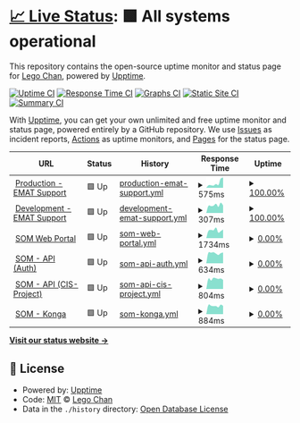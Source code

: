 # [📈 Live Status](https://demo.upptime.js.org): <!--live status--> **🟩 All systems operational**

This repository contains the open-source uptime monitor and status page for [Lego Chan](https://demo.upptime.js.org), powered by [Upptime](https://github.com/upptime/upptime).

[![Uptime CI](https://github.com/legochancw/upptime_som/workflows/Uptime%20CI/badge.svg)](https://github.com/legochancw/upptime_som/actions?query=workflow%3A%22Uptime+CI%22)
[![Response Time CI](https://github.com/legochancw/upptime_som/workflows/Response%20Time%20CI/badge.svg)](https://github.com/legochancw/upptime_som/actions?query=workflow%3A%22Response+Time+CI%22)
[![Graphs CI](https://github.com/legochancw/upptime_som/workflows/Graphs%20CI/badge.svg)](https://github.com/legochancw/upptime_som/actions?query=workflow%3A%22Graphs+CI%22)
[![Static Site CI](https://github.com/legochancw/upptime_som/workflows/Static%20Site%20CI/badge.svg)](https://github.com/legochancw/upptime_som/actions?query=workflow%3A%22Static+Site+CI%22)
[![Summary CI](https://github.com/legochancw/upptime_som/workflows/Summary%20CI/badge.svg)](https://github.com/legochancw/upptime_som/actions?query=workflow%3A%22Summary+CI%22)

With [Upptime](https://upptime.js.org), you can get your own unlimited and free uptime monitor and status page, powered entirely by a GitHub repository. We use [Issues](https://github.com/legochancw/upptime_som/issues) as incident reports, [Actions](https://github.com/legochancw/upptime_som/actions) as uptime monitors, and [Pages](https://demo.upptime.js.org) for the status page.

<!--start: status pages-->
<!-- This summary is generated by Upptime (https://github.com/upptime/upptime) -->
<!-- Do not edit this manually, your changes will be overwritten -->
<!-- prettier-ignore -->
| URL | Status | History | Response Time | Uptime |
| --- | ------ | ------- | ------------- | ------ |
| <img alt="" src="https://icons.duckduckgo.com/ip3/support.mattex.com.hk.ico" height="13"> [Production - EMAT Support](https://support.mattex.com.hk) | 🟩 Up | [production-emat-support.yml](https://github.com/legochancw/upptime_som/commits/HEAD/history/production-emat-support.yml) | <details><summary><img alt="Response time graph" src="./graphs/production-emat-support/response-time-week.png" height="20"> 575ms</summary><br><a href="https://upptime.fours.app/history/production-emat-support"><img alt="Response time 476" src="https://img.shields.io/endpoint?url=https%3A%2F%2Fraw.githubusercontent.com%2Flegochancw%2Fupptime_som%2FHEAD%2Fapi%2Fproduction-emat-support%2Fresponse-time.json"></a><br><a href="https://upptime.fours.app/history/production-emat-support"><img alt="24-hour response time 1272" src="https://img.shields.io/endpoint?url=https%3A%2F%2Fraw.githubusercontent.com%2Flegochancw%2Fupptime_som%2FHEAD%2Fapi%2Fproduction-emat-support%2Fresponse-time-day.json"></a><br><a href="https://upptime.fours.app/history/production-emat-support"><img alt="7-day response time 575" src="https://img.shields.io/endpoint?url=https%3A%2F%2Fraw.githubusercontent.com%2Flegochancw%2Fupptime_som%2FHEAD%2Fapi%2Fproduction-emat-support%2Fresponse-time-week.json"></a><br><a href="https://upptime.fours.app/history/production-emat-support"><img alt="30-day response time 494" src="https://img.shields.io/endpoint?url=https%3A%2F%2Fraw.githubusercontent.com%2Flegochancw%2Fupptime_som%2FHEAD%2Fapi%2Fproduction-emat-support%2Fresponse-time-month.json"></a><br><a href="https://upptime.fours.app/history/production-emat-support"><img alt="1-year response time 473" src="https://img.shields.io/endpoint?url=https%3A%2F%2Fraw.githubusercontent.com%2Flegochancw%2Fupptime_som%2FHEAD%2Fapi%2Fproduction-emat-support%2Fresponse-time-year.json"></a></details> | <details><summary><a href="https://upptime.fours.app/history/production-emat-support">100.00%</a></summary><a href="https://upptime.fours.app/history/production-emat-support"><img alt="All-time uptime 100.00%" src="https://img.shields.io/endpoint?url=https%3A%2F%2Fraw.githubusercontent.com%2Flegochancw%2Fupptime_som%2FHEAD%2Fapi%2Fproduction-emat-support%2Fuptime.json"></a><br><a href="https://upptime.fours.app/history/production-emat-support"><img alt="24-hour uptime 100.00%" src="https://img.shields.io/endpoint?url=https%3A%2F%2Fraw.githubusercontent.com%2Flegochancw%2Fupptime_som%2FHEAD%2Fapi%2Fproduction-emat-support%2Fuptime-day.json"></a><br><a href="https://upptime.fours.app/history/production-emat-support"><img alt="7-day uptime 100.00%" src="https://img.shields.io/endpoint?url=https%3A%2F%2Fraw.githubusercontent.com%2Flegochancw%2Fupptime_som%2FHEAD%2Fapi%2Fproduction-emat-support%2Fuptime-week.json"></a><br><a href="https://upptime.fours.app/history/production-emat-support"><img alt="30-day uptime 100.00%" src="https://img.shields.io/endpoint?url=https%3A%2F%2Fraw.githubusercontent.com%2Flegochancw%2Fupptime_som%2FHEAD%2Fapi%2Fproduction-emat-support%2Fuptime-month.json"></a><br><a href="https://upptime.fours.app/history/production-emat-support"><img alt="1-year uptime 100.00%" src="https://img.shields.io/endpoint?url=https%3A%2F%2Fraw.githubusercontent.com%2Flegochancw%2Fupptime_som%2FHEAD%2Fapi%2Fproduction-emat-support%2Fuptime-year.json"></a></details>
| <img alt="" src="https://icons.duckduckgo.com/ip3/dev-support.mattex.com.hk.ico" height="13"> [Development - EMAT Support](https://dev-support.mattex.com.hk) | 🟩 Up | [development-emat-support.yml](https://github.com/legochancw/upptime_som/commits/HEAD/history/development-emat-support.yml) | <details><summary><img alt="Response time graph" src="./graphs/development-emat-support/response-time-week.png" height="20"> 307ms</summary><br><a href="https://upptime.fours.app/history/development-emat-support"><img alt="Response time 453" src="https://img.shields.io/endpoint?url=https%3A%2F%2Fraw.githubusercontent.com%2Flegochancw%2Fupptime_som%2FHEAD%2Fapi%2Fdevelopment-emat-support%2Fresponse-time.json"></a><br><a href="https://upptime.fours.app/history/development-emat-support"><img alt="24-hour response time 299" src="https://img.shields.io/endpoint?url=https%3A%2F%2Fraw.githubusercontent.com%2Flegochancw%2Fupptime_som%2FHEAD%2Fapi%2Fdevelopment-emat-support%2Fresponse-time-day.json"></a><br><a href="https://upptime.fours.app/history/development-emat-support"><img alt="7-day response time 307" src="https://img.shields.io/endpoint?url=https%3A%2F%2Fraw.githubusercontent.com%2Flegochancw%2Fupptime_som%2FHEAD%2Fapi%2Fdevelopment-emat-support%2Fresponse-time-week.json"></a><br><a href="https://upptime.fours.app/history/development-emat-support"><img alt="30-day response time 383" src="https://img.shields.io/endpoint?url=https%3A%2F%2Fraw.githubusercontent.com%2Flegochancw%2Fupptime_som%2FHEAD%2Fapi%2Fdevelopment-emat-support%2Fresponse-time-month.json"></a><br><a href="https://upptime.fours.app/history/development-emat-support"><img alt="1-year response time 451" src="https://img.shields.io/endpoint?url=https%3A%2F%2Fraw.githubusercontent.com%2Flegochancw%2Fupptime_som%2FHEAD%2Fapi%2Fdevelopment-emat-support%2Fresponse-time-year.json"></a></details> | <details><summary><a href="https://upptime.fours.app/history/development-emat-support">100.00%</a></summary><a href="https://upptime.fours.app/history/development-emat-support"><img alt="All-time uptime 100.00%" src="https://img.shields.io/endpoint?url=https%3A%2F%2Fraw.githubusercontent.com%2Flegochancw%2Fupptime_som%2FHEAD%2Fapi%2Fdevelopment-emat-support%2Fuptime.json"></a><br><a href="https://upptime.fours.app/history/development-emat-support"><img alt="24-hour uptime 100.00%" src="https://img.shields.io/endpoint?url=https%3A%2F%2Fraw.githubusercontent.com%2Flegochancw%2Fupptime_som%2FHEAD%2Fapi%2Fdevelopment-emat-support%2Fuptime-day.json"></a><br><a href="https://upptime.fours.app/history/development-emat-support"><img alt="7-day uptime 100.00%" src="https://img.shields.io/endpoint?url=https%3A%2F%2Fraw.githubusercontent.com%2Flegochancw%2Fupptime_som%2FHEAD%2Fapi%2Fdevelopment-emat-support%2Fuptime-week.json"></a><br><a href="https://upptime.fours.app/history/development-emat-support"><img alt="30-day uptime 100.00%" src="https://img.shields.io/endpoint?url=https%3A%2F%2Fraw.githubusercontent.com%2Flegochancw%2Fupptime_som%2FHEAD%2Fapi%2Fdevelopment-emat-support%2Fuptime-month.json"></a><br><a href="https://upptime.fours.app/history/development-emat-support"><img alt="1-year uptime 100.00%" src="https://img.shields.io/endpoint?url=https%3A%2F%2Fraw.githubusercontent.com%2Flegochancw%2Fupptime_som%2FHEAD%2Fapi%2Fdevelopment-emat-support%2Fuptime-year.json"></a></details>
| <img alt="" src="https://icons.duckduckgo.com/ip3/som.mattex.com.hk.ico" height="13"> [SOM Web Portal](https://som.mattex.com.hk) | 🟩 Up | [som-web-portal.yml](https://github.com/legochancw/upptime_som/commits/HEAD/history/som-web-portal.yml) | <details><summary><img alt="Response time graph" src="./graphs/som-web-portal/response-time-week.png" height="20"> 1734ms</summary><br><a href="https://upptime.fours.app/history/som-web-portal"><img alt="Response time 1696" src="https://img.shields.io/endpoint?url=https%3A%2F%2Fraw.githubusercontent.com%2Flegochancw%2Fupptime_som%2FHEAD%2Fapi%2Fsom-web-portal%2Fresponse-time.json"></a><br><a href="https://upptime.fours.app/history/som-web-portal"><img alt="24-hour response time 1903" src="https://img.shields.io/endpoint?url=https%3A%2F%2Fraw.githubusercontent.com%2Flegochancw%2Fupptime_som%2FHEAD%2Fapi%2Fsom-web-portal%2Fresponse-time-day.json"></a><br><a href="https://upptime.fours.app/history/som-web-portal"><img alt="7-day response time 1734" src="https://img.shields.io/endpoint?url=https%3A%2F%2Fraw.githubusercontent.com%2Flegochancw%2Fupptime_som%2FHEAD%2Fapi%2Fsom-web-portal%2Fresponse-time-week.json"></a><br><a href="https://upptime.fours.app/history/som-web-portal"><img alt="30-day response time 1693" src="https://img.shields.io/endpoint?url=https%3A%2F%2Fraw.githubusercontent.com%2Flegochancw%2Fupptime_som%2FHEAD%2Fapi%2Fsom-web-portal%2Fresponse-time-month.json"></a><br><a href="https://upptime.fours.app/history/som-web-portal"><img alt="1-year response time 1683" src="https://img.shields.io/endpoint?url=https%3A%2F%2Fraw.githubusercontent.com%2Flegochancw%2Fupptime_som%2FHEAD%2Fapi%2Fsom-web-portal%2Fresponse-time-year.json"></a></details> | <details><summary><a href="https://upptime.fours.app/history/som-web-portal">0.00%</a></summary><a href="https://upptime.fours.app/history/som-web-portal"><img alt="All-time uptime 6.36%" src="https://img.shields.io/endpoint?url=https%3A%2F%2Fraw.githubusercontent.com%2Flegochancw%2Fupptime_som%2FHEAD%2Fapi%2Fsom-web-portal%2Fuptime.json"></a><br><a href="https://upptime.fours.app/history/som-web-portal"><img alt="24-hour uptime 0.00%" src="https://img.shields.io/endpoint?url=https%3A%2F%2Fraw.githubusercontent.com%2Flegochancw%2Fupptime_som%2FHEAD%2Fapi%2Fsom-web-portal%2Fuptime-day.json"></a><br><a href="https://upptime.fours.app/history/som-web-portal"><img alt="7-day uptime 0.00%" src="https://img.shields.io/endpoint?url=https%3A%2F%2Fraw.githubusercontent.com%2Flegochancw%2Fupptime_som%2FHEAD%2Fapi%2Fsom-web-portal%2Fuptime-week.json"></a><br><a href="https://upptime.fours.app/history/som-web-portal"><img alt="30-day uptime 1.38%" src="https://img.shields.io/endpoint?url=https%3A%2F%2Fraw.githubusercontent.com%2Flegochancw%2Fupptime_som%2FHEAD%2Fapi%2Fsom-web-portal%2Fuptime-month.json"></a><br><a href="https://upptime.fours.app/history/som-web-portal"><img alt="1-year uptime 0.00%" src="https://img.shields.io/endpoint?url=https%3A%2F%2Fraw.githubusercontent.com%2Flegochancw%2Fupptime_som%2FHEAD%2Fapi%2Fsom-web-portal%2Fuptime-year.json"></a></details>
| <img alt="" src="https://icons.duckduckgo.com/ip3/api.fours.app.ico" height="13"> [SOM - API (Auth)](https://api.fours.app/auth) | 🟩 Up | [som-api-auth.yml](https://github.com/legochancw/upptime_som/commits/HEAD/history/som-api-auth.yml) | <details><summary><img alt="Response time graph" src="./graphs/som-api-auth/response-time-week.png" height="20"> 634ms</summary><br><a href="https://upptime.fours.app/history/som-api-auth"><img alt="Response time 611" src="https://img.shields.io/endpoint?url=https%3A%2F%2Fraw.githubusercontent.com%2Flegochancw%2Fupptime_som%2FHEAD%2Fapi%2Fsom-api-auth%2Fresponse-time.json"></a><br><a href="https://upptime.fours.app/history/som-api-auth"><img alt="24-hour response time 671" src="https://img.shields.io/endpoint?url=https%3A%2F%2Fraw.githubusercontent.com%2Flegochancw%2Fupptime_som%2FHEAD%2Fapi%2Fsom-api-auth%2Fresponse-time-day.json"></a><br><a href="https://upptime.fours.app/history/som-api-auth"><img alt="7-day response time 634" src="https://img.shields.io/endpoint?url=https%3A%2F%2Fraw.githubusercontent.com%2Flegochancw%2Fupptime_som%2FHEAD%2Fapi%2Fsom-api-auth%2Fresponse-time-week.json"></a><br><a href="https://upptime.fours.app/history/som-api-auth"><img alt="30-day response time 606" src="https://img.shields.io/endpoint?url=https%3A%2F%2Fraw.githubusercontent.com%2Flegochancw%2Fupptime_som%2FHEAD%2Fapi%2Fsom-api-auth%2Fresponse-time-month.json"></a><br><a href="https://upptime.fours.app/history/som-api-auth"><img alt="1-year response time 607" src="https://img.shields.io/endpoint?url=https%3A%2F%2Fraw.githubusercontent.com%2Flegochancw%2Fupptime_som%2FHEAD%2Fapi%2Fsom-api-auth%2Fresponse-time-year.json"></a></details> | <details><summary><a href="https://upptime.fours.app/history/som-api-auth">0.00%</a></summary><a href="https://upptime.fours.app/history/som-api-auth"><img alt="All-time uptime 23.47%" src="https://img.shields.io/endpoint?url=https%3A%2F%2Fraw.githubusercontent.com%2Flegochancw%2Fupptime_som%2FHEAD%2Fapi%2Fsom-api-auth%2Fuptime.json"></a><br><a href="https://upptime.fours.app/history/som-api-auth"><img alt="24-hour uptime 0.00%" src="https://img.shields.io/endpoint?url=https%3A%2F%2Fraw.githubusercontent.com%2Flegochancw%2Fupptime_som%2FHEAD%2Fapi%2Fsom-api-auth%2Fuptime-day.json"></a><br><a href="https://upptime.fours.app/history/som-api-auth"><img alt="7-day uptime 0.00%" src="https://img.shields.io/endpoint?url=https%3A%2F%2Fraw.githubusercontent.com%2Flegochancw%2Fupptime_som%2FHEAD%2Fapi%2Fsom-api-auth%2Fuptime-week.json"></a><br><a href="https://upptime.fours.app/history/som-api-auth"><img alt="30-day uptime 1.38%" src="https://img.shields.io/endpoint?url=https%3A%2F%2Fraw.githubusercontent.com%2Flegochancw%2Fupptime_som%2FHEAD%2Fapi%2Fsom-api-auth%2Fuptime-month.json"></a><br><a href="https://upptime.fours.app/history/som-api-auth"><img alt="1-year uptime 10.89%" src="https://img.shields.io/endpoint?url=https%3A%2F%2Fraw.githubusercontent.com%2Flegochancw%2Fupptime_som%2FHEAD%2Fapi%2Fsom-api-auth%2Fuptime-year.json"></a></details>
| <img alt="" src="https://icons.duckduckgo.com/ip3/api.fours.app.ico" height="13"> [SOM - API (CIS-Project)](https://api.fours.app/cis/projects) | 🟩 Up | [som-api-cis-project.yml](https://github.com/legochancw/upptime_som/commits/HEAD/history/som-api-cis-project.yml) | <details><summary><img alt="Response time graph" src="./graphs/som-api-cis-project/response-time-week.png" height="20"> 804ms</summary><br><a href="https://upptime.fours.app/history/som-api-cis-project"><img alt="Response time 720" src="https://img.shields.io/endpoint?url=https%3A%2F%2Fraw.githubusercontent.com%2Flegochancw%2Fupptime_som%2FHEAD%2Fapi%2Fsom-api-cis-project%2Fresponse-time.json"></a><br><a href="https://upptime.fours.app/history/som-api-cis-project"><img alt="24-hour response time 715" src="https://img.shields.io/endpoint?url=https%3A%2F%2Fraw.githubusercontent.com%2Flegochancw%2Fupptime_som%2FHEAD%2Fapi%2Fsom-api-cis-project%2Fresponse-time-day.json"></a><br><a href="https://upptime.fours.app/history/som-api-cis-project"><img alt="7-day response time 804" src="https://img.shields.io/endpoint?url=https%3A%2F%2Fraw.githubusercontent.com%2Flegochancw%2Fupptime_som%2FHEAD%2Fapi%2Fsom-api-cis-project%2Fresponse-time-week.json"></a><br><a href="https://upptime.fours.app/history/som-api-cis-project"><img alt="30-day response time 773" src="https://img.shields.io/endpoint?url=https%3A%2F%2Fraw.githubusercontent.com%2Flegochancw%2Fupptime_som%2FHEAD%2Fapi%2Fsom-api-cis-project%2Fresponse-time-month.json"></a><br><a href="https://upptime.fours.app/history/som-api-cis-project"><img alt="1-year response time 731" src="https://img.shields.io/endpoint?url=https%3A%2F%2Fraw.githubusercontent.com%2Flegochancw%2Fupptime_som%2FHEAD%2Fapi%2Fsom-api-cis-project%2Fresponse-time-year.json"></a></details> | <details><summary><a href="https://upptime.fours.app/history/som-api-cis-project">0.00%</a></summary><a href="https://upptime.fours.app/history/som-api-cis-project"><img alt="All-time uptime 23.47%" src="https://img.shields.io/endpoint?url=https%3A%2F%2Fraw.githubusercontent.com%2Flegochancw%2Fupptime_som%2FHEAD%2Fapi%2Fsom-api-cis-project%2Fuptime.json"></a><br><a href="https://upptime.fours.app/history/som-api-cis-project"><img alt="24-hour uptime 0.00%" src="https://img.shields.io/endpoint?url=https%3A%2F%2Fraw.githubusercontent.com%2Flegochancw%2Fupptime_som%2FHEAD%2Fapi%2Fsom-api-cis-project%2Fuptime-day.json"></a><br><a href="https://upptime.fours.app/history/som-api-cis-project"><img alt="7-day uptime 0.00%" src="https://img.shields.io/endpoint?url=https%3A%2F%2Fraw.githubusercontent.com%2Flegochancw%2Fupptime_som%2FHEAD%2Fapi%2Fsom-api-cis-project%2Fuptime-week.json"></a><br><a href="https://upptime.fours.app/history/som-api-cis-project"><img alt="30-day uptime 1.38%" src="https://img.shields.io/endpoint?url=https%3A%2F%2Fraw.githubusercontent.com%2Flegochancw%2Fupptime_som%2FHEAD%2Fapi%2Fsom-api-cis-project%2Fuptime-month.json"></a><br><a href="https://upptime.fours.app/history/som-api-cis-project"><img alt="1-year uptime 10.89%" src="https://img.shields.io/endpoint?url=https%3A%2F%2Fraw.githubusercontent.com%2Flegochancw%2Fupptime_som%2FHEAD%2Fapi%2Fsom-api-cis-project%2Fuptime-year.json"></a></details>
| <img alt="" src="https://icons.duckduckgo.com/ip3/konga.fours.app.ico" height="13"> [SOM - Konga](https://konga.fours.app) | 🟩 Up | [som-konga.yml](https://github.com/legochancw/upptime_som/commits/HEAD/history/som-konga.yml) | <details><summary><img alt="Response time graph" src="./graphs/som-konga/response-time-week.png" height="20"> 884ms</summary><br><a href="https://upptime.fours.app/history/som-konga"><img alt="Response time 833" src="https://img.shields.io/endpoint?url=https%3A%2F%2Fraw.githubusercontent.com%2Flegochancw%2Fupptime_som%2FHEAD%2Fapi%2Fsom-konga%2Fresponse-time.json"></a><br><a href="https://upptime.fours.app/history/som-konga"><img alt="24-hour response time 878" src="https://img.shields.io/endpoint?url=https%3A%2F%2Fraw.githubusercontent.com%2Flegochancw%2Fupptime_som%2FHEAD%2Fapi%2Fsom-konga%2Fresponse-time-day.json"></a><br><a href="https://upptime.fours.app/history/som-konga"><img alt="7-day response time 884" src="https://img.shields.io/endpoint?url=https%3A%2F%2Fraw.githubusercontent.com%2Flegochancw%2Fupptime_som%2FHEAD%2Fapi%2Fsom-konga%2Fresponse-time-week.json"></a><br><a href="https://upptime.fours.app/history/som-konga"><img alt="30-day response time 854" src="https://img.shields.io/endpoint?url=https%3A%2F%2Fraw.githubusercontent.com%2Flegochancw%2Fupptime_som%2FHEAD%2Fapi%2Fsom-konga%2Fresponse-time-month.json"></a><br><a href="https://upptime.fours.app/history/som-konga"><img alt="1-year response time 833" src="https://img.shields.io/endpoint?url=https%3A%2F%2Fraw.githubusercontent.com%2Flegochancw%2Fupptime_som%2FHEAD%2Fapi%2Fsom-konga%2Fresponse-time-year.json"></a></details> | <details><summary><a href="https://upptime.fours.app/history/som-konga">0.00%</a></summary><a href="https://upptime.fours.app/history/som-konga"><img alt="All-time uptime 66.87%" src="https://img.shields.io/endpoint?url=https%3A%2F%2Fraw.githubusercontent.com%2Flegochancw%2Fupptime_som%2FHEAD%2Fapi%2Fsom-konga%2Fuptime.json"></a><br><a href="https://upptime.fours.app/history/som-konga"><img alt="24-hour uptime 0.00%" src="https://img.shields.io/endpoint?url=https%3A%2F%2Fraw.githubusercontent.com%2Flegochancw%2Fupptime_som%2FHEAD%2Fapi%2Fsom-konga%2Fuptime-day.json"></a><br><a href="https://upptime.fours.app/history/som-konga"><img alt="7-day uptime 0.00%" src="https://img.shields.io/endpoint?url=https%3A%2F%2Fraw.githubusercontent.com%2Flegochancw%2Fupptime_som%2FHEAD%2Fapi%2Fsom-konga%2Fuptime-week.json"></a><br><a href="https://upptime.fours.app/history/som-konga"><img alt="30-day uptime 1.38%" src="https://img.shields.io/endpoint?url=https%3A%2F%2Fraw.githubusercontent.com%2Flegochancw%2Fupptime_som%2FHEAD%2Fapi%2Fsom-konga%2Fuptime-month.json"></a><br><a href="https://upptime.fours.app/history/som-konga"><img alt="1-year uptime 61.44%" src="https://img.shields.io/endpoint?url=https%3A%2F%2Fraw.githubusercontent.com%2Flegochancw%2Fupptime_som%2FHEAD%2Fapi%2Fsom-konga%2Fuptime-year.json"></a></details>

<!--end: status pages-->

[**Visit our status website →**](https://demo.upptime.js.org)

## 📄 License

- Powered by: [Upptime](https://github.com/upptime/upptime)
- Code: [MIT](./LICENSE) © [Lego Chan](https://demo.upptime.js.org)
- Data in the `./history` directory: [Open Database License](https://opendatacommons.org/licenses/odbl/1-0/)
